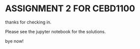 # ASSIGNMENT 2 FOR CEBD1100

thanks for checking in.

Please see the jupyter notebook for the solutions.

bye now!
